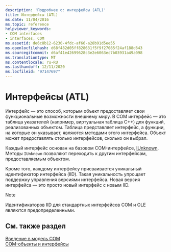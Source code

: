 ```yaml
---
description: 'Подробнее о: интерфейсы (ATL)'
title: Интерфейсы (ATL)
ms.date: 11/04/2016
ms.topic: reference
helpviewer_keywords:
- COM interfaces
- interfaces, COM
ms.assetid: de6c8b12-6230-4fdc-af66-a28b91d5ee55
ms.openlocfilehash: d68f482d05ff828631f5f9f27085f24af188d643
ms.sourcegitcommit: d6af41e42699628c3e2e6063ec7b03931a49a098
ms.translationtype: MT
ms.contentlocale: ru-RU
ms.lasthandoff: 12/11/2020
ms.locfileid: "97147697"
---
```

# <a name="interfaces-atl"></a>Интерфейсы (ATL)

Интерфейс — это способ, которым объект предоставляет свои функциональные возможности внешнему миру. В COM интерфейс — это таблица указателей (например, виртуальная таблица C++) для функций, реализованных объектом. Таблица представляет интерфейс, а функции, на которые он указывает, являются методами этого интерфейса. Объект может предоставлять столько интерфейсов, сколько он выбрал.

Каждый интерфейс основан на базовом COM-интерфейсе, [IUnknown](../atl/iunknown.md). Методы `IUnknown` позволяют переходить к другим интерфейсам, предоставляемым объектом.

Кроме того, каждому интерфейсу присваивается уникальный идентификатор интерфейса (IID). Такая уникальность упрощает поддержку управления версиями интерфейса. Новая версия интерфейса — это просто новый интерфейс с новым IID.

> [!NOTE]
> Идентификаторов IID для стандартных интерфейсов COM и OLE являются предопределенными.

## <a name="see-also"></a>См. также раздел

[Введение в модель COM](../atl/introduction-to-com.md)<br/>
[COM-объекты и интерфейсы](/windows/win32/com/com-objects-and-interfaces)

